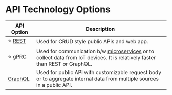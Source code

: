 # API Technology Options

| API Option                                                        | Description                                                                                                                                                                 |
|-------------------------------------------------------------------|-----------------------------------------------------------------------------------------------------------------------------------------------------------------------------|
| :star: [REST](REST.md)                                            | Used for CRUD style public APis and web app.                                                                                                                                |
| :star: [gPRC](src/1_HLDDesignComponents/2_APITechOptions/gPRC.md) | Used for communication b/w [microservices](src/1_HLDDesignComponents/1_MicroServicesSOA) or to collect data from IoT devices. It is relatively faster than REST or GraphQL. |
| [GraphQL](src/1_HLDDesignComponents/2_APITechOptions/GraphQL.md)  | Used for public API with customizable request body or to aggregate internal data from multiple sources in a public API.                                                     |
